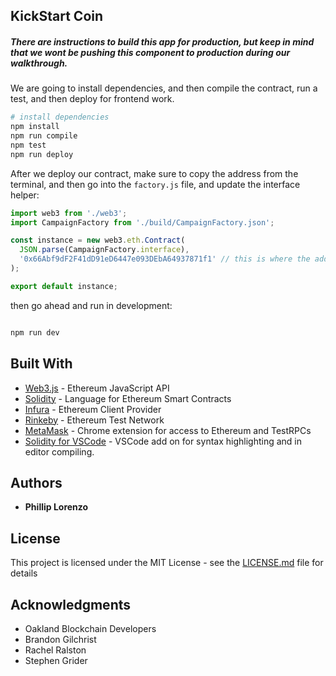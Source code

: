 ## KickStart Coin

##### There are instructions to build this app for production, but keep in mind that we wont be pushing this component to production during our walkthrough.

We are going to install dependencies, and then compile the contract, run a test, and then deploy for frontend work. 
``` bash
# install dependencies
npm install
npm run compile 
npm test
npm run deploy
```

After we deploy our contract, make sure to copy the address from the terminal, and then go into the `factory.js` file, and update the interface helper: 

``` js
import web3 from './web3';
import CampaignFactory from './build/CampaignFactory.json';

const instance = new web3.eth.Contract(
  JSON.parse(CampaignFactory.interface),
  '0x66Abf9dF2F41dD91eD6447e093DEbA64937871f1' // this is where the address is placed after deploying the factory contract
);

export default instance;
```

then go ahead and run in development: 

``` bash

npm run dev

```


## Built With

* [Web3.js](https://github.com/ethereum/web3.js) - Ethereum JavaScript API
* [Solidity](https://github.com/ethereum/solidity) - Language for Ethereum Smart Contracts
* [Infura](https://github.com/ethereum/solidity) - Ethereum Client Provider
* [Rinkeby](https://www.rinkeby.io/#stats) - Ethereum Test Network
* [MetaMask](https://metamask.io/) - Chrome extension for access to Ethereum and TestRPCs 
* [Solidity for VSCode](https://github.com/juanfranblanco/vscode-solidity) - VSCode add on for syntax highlighting and in editor compiling.  

## Authors

* **Phillip Lorenzo** 

## License

This project is licensed under the MIT License - see the [LICENSE.md](LICENSE.md) file for details

## Acknowledgments

* Oakland Blockchain Developers
* Brandon Gilchrist
* Rachel Ralston
* Stephen Grider